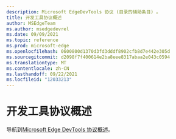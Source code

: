 ```yaml
---
description: Microsoft EdgeDevTools 协议 (目录的辅助条目) 。
title: 开发工具协议概述
author: MSEdgeTeam
ms.author: msedgedevrel
ms.date: 09/09/2021
ms.topic: reference
ms.prod: microsoft-edge
ms.openlocfilehash: 0600800d1370d3fd3dddf8902cfb8d7e442e305d
ms.sourcegitcommit: d2098f7f400614e2ba8eee8317abaa2e043c0594
ms.translationtype: MT
ms.contentlocale: zh-CN
ms.lasthandoff: 09/22/2021
ms.locfileid: "12033213"
---
```

# <a name="devtools-protocol-overview"></a>开发工具协议概述

导航到[Microsoft Edge DevTools 协议概述](../devtools-protocol-chromium/index.md)。
